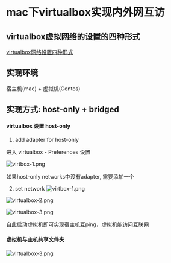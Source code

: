 # mac下virtualbox实现内外网互访



## virtualbox虚拟网络的设置的四种形式

[virtualbox网络设置四种形式](http://www.douban.com/group/topic/15558388/)

## 实现环境

宿主机(mac) + 虚拟机(Centos)

## 实现方式:  host-only + bridged

#### virtualbox 设置 host-only

1. add adapter for host-only  

进入 virtualbox - Preferences 设置

![virtbox-1.png](https://raw.githubusercontent.com/huhongda/blog/master/images/virtualbox-0.png)

如果host-only networks中没有adapter, 需要添加一个

2. set network
![virtbox-1.png](https://raw.githubusercontent.com/huhongda/blog/master/images/virtualbox-1.png)

![virtualbox-2.png](https://raw.githubusercontent.com/huhongda/blog/master/images/virtualbox-2.png)

![virtualbox-3.png](https://raw.githubusercontent.com/huhongda/blog/master/images/virtualbox-3.png)


自此启动虚拟机即可实现宿主机互ping，虚拟机能访问互联网

#### 虚拟机与主机共享文件夹

![virtualbox-3.png](https://raw.githubusercontent.com/huhongda/blog/master/images/virtualbox-4.png)





